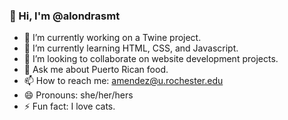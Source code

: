 ### 👋 Hi, I'm @alondrasmt

- 🔭 I’m currently working on a Twine project.
- 🌱 I’m currently learning HTML, CSS, and Javascript.
- 👯 I’m looking to collaborate on website development projects.
- 💬 Ask me about Puerto Rican food.
- 📫 How to reach me: amendez@u.rochester.edu
- 😄 Pronouns: she/her/hers
- ⚡ Fun fact: I love cats.
